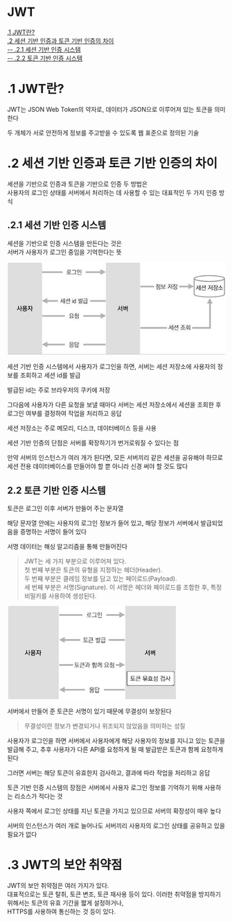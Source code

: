 # JWT  
[.1 JWT란?](#1-jwt란)  
[.2 세션 기반 인증과 토큰 기반 인증의 차이](#2-세션-기반-인증과-토큰-기반-인증의-차이)  
[-- .2.1 세션 기반 인증 시스템](#21-세션-기반-인증-시스템)  
[-- .2.2 토큰 기반 인증 시스템](#22-토큰-기반-인증-시스템)  

# .1 JWT란?

JWT는 JSON Web Token의 약자로, 데이터가 JSON으로 이루어져 있는 토큰을 의미한다  

두 개체가 서로 안전하게 정보를 주고받을 수 있도록 웹 표준으로 정의된 기술  

# .2 세션 기반 인증과 토큰 기반 인증의 차이

세션을 기반으로 인증과 토큰을 기반으로 인증 두 방법은  
사용자의 로그인 상태를 서버에서 처리하는 데 사용할 수 있는 대표적인 두 가지 인증 방식   

## .2.1 세션 기반 인증 시스템

세션을 기반으로 인증 시스템을 만든다는 것은  
서버가 사용자가 로그인 중임을 기억한다는 뜻  

![session](../images/session.png)  

세션 기반 인증 시스템에서 사용자가 로그인을 하면, 서버는 세션 저장소에 사용자의 정보를 조회하고 세션 id를 발급  

발급된 id는 주로 브라우저의 쿠키에 저장  

그다음에 사용자가 다른 요청을 보낼 때마다 서버는 세션 저장소에서 세션을 조회한 후 로그인 여부를 결정하여 작업을 처리하고 응답  

세션 저장소는 주로 메모리, 디스크, 데이터베이스 등을 사용  

세션 기반 인증의 단점은 서버를 확장하기가 번거로워질 수 있다는 점  

만약 서버의 인스턴스가 여러 개가 된다면, 모든 서버끼리 같은 세션을 공유해야 하므로 세션 전용 데이터베이스를 만들어야 할 뿐 아니라 신경 써야 할 것도 많다  

## 2.2 토큰 기반 인증 시스템

토큰은 로그인 이후 서버가 만들어 주는 문자열  

해당 문자열 안에는 사용자의 로그인 정보가 들어 있고, 해당 정보가 서버에서 발급되었음을 증명하는 서명이 들어 있다  

서명 데이터는 해싱 알고리즘을 통해 만들어진다  

> JWT는 세 가지 부분으로 이루어져 있다.  
첫 번째 부분은 토큰의 유형을 지정하는 헤더(Header).  
두 번째 부분은 클레임 정보를 담고 있는 페이로드(Payload).  
세 번째 부분은 서명(Signature). 이 서명은 헤더와 페이로드를 조합한 후, 특정 비밀키를 사용하여 생성된다.  

![token](../images/token.png)  

서버에서 만들어 준 토큰은 서명이 있기 때문에 무결성이 보장된다  

> 무결성이란 정보가 변경되거나 위조되지 않았음을 의미하는 성질

사용자가 로그인을 하면 서버에서 사용자에게 해당 사용자의 정보를 지니고 있는 토큰을 발급해 주고, 추후 사용자가 다른 API를 요청하게 될 때 발급받은 토큰과 함께 요청하게 된다  

그러면 서버는 해당 토큰이 유효한지 검사하고, 결과에 따라 작업을 처리하고 응답  

토큰 기반 인증 시스템의 장점은 서버에서 사용자 로그인 정보를 기억하기 위해 사용하는 리소스가 적다는 것  

사용자 쪽에서 로그인 상태를 지닌 토큰을 가지고 있으므로 서버의 확장성이 매우 높다  

서버의 인스턴스가 여러 개로 늘어나도 서버끼리 사용자의 로그인 상태를 공유하고 있을 필요가 없다

# .3 JWT의 보안 취약점  
JWT의 보안 취약점은 여러 가지가 있다.  
대표적으로는 토큰 탈취, 토큰 변조, 토큰 재사용 등이 있다.  이러한 취약점을 방지하기 위해서는 토큰의 유효 기간을 짧게 설정하거나,  
HTTPS를 사용하여 통신하는 것 등이 있다.  
